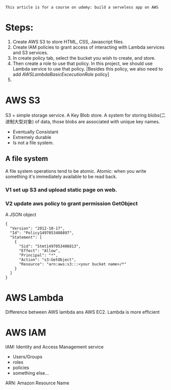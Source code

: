 
`This article is for a course on udemy: build a serveless app on AWS`

# Steps:
1. Create AWS S3 to store HTML, CSS, Javascript files.
2. Create IAM policies to grant access of interacting with Lambda services and S3 services.
3. In create policy tab, select the bucket you wish to create, and store.
4. Then create a role to use that policy. In this project, we should use Lambda service to use that policy. [Besides this policy, we also need to add *AWSLambdaBasicExcecutionRole* policy]
5. 


# AWS S3
S3 = simple storage service. A Key Blob store.
A system for storing blobs(二进制大型对象) of data, those blobs are associated with unique key names.
- Eventually Consistant
- Extremely durable
- Is not a file system.

## A file system
A file system operations tend to be atomic.
Atomic: when you write something it's immediately available to be read back.

### **V1** set up S3 and upload static page on web.

### **V2** update aws policy to grant permission GetObject

A JSON object

	{
	  "Version": "2012-10-17",
	  "Id": "Policy1497053408897",
	  "Statement": [
	    {
	      "Sid": "Stmt1497053406813",
	      "Effect": "Allow",
	      "Principal": "*",
	      "Action": "s3:GetObject",
	      "Resource": "arn:aws:s3:::<your bucket name>/*"
	    }
	  ]
	}

# AWS Lambda

Difference between AWS lambda ans AWS EC2.
Lambda is more efficient

# AWS IAM

IAM: Identity and Access Management service

 - Users/Groups
 - roles
 - policies
 - something else...

ARN: Amazon Resource Name


 
